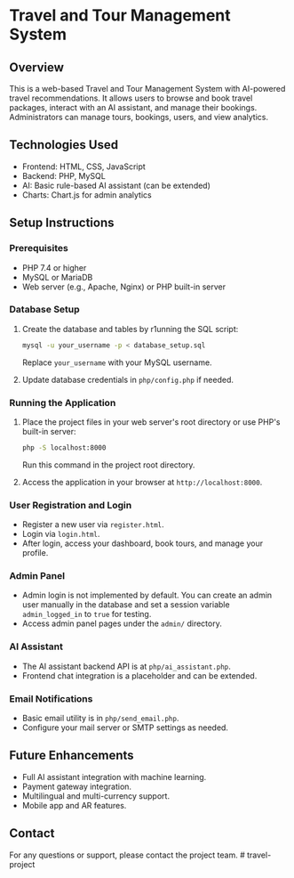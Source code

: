 # Travel and Tour Management System

## Overview
This is a web-based Travel and Tour Management System with AI-powered travel recommendations. It allows users to browse and book travel packages, interact with an AI assistant, and manage their bookings. Administrators can manage tours, bookings, users, and view analytics.

## Technologies Used
- Frontend: HTML, CSS, JavaScript
- Backend: PHP, MySQL
- AI: Basic rule-based AI assistant (can be extended)
- Charts: Chart.js for admin analytics

## Setup Instructions

### Prerequisites
- PHP 7.4 or higher
- MySQL or MariaDB
- Web server (e.g., Apache, Nginx) or PHP built-in server

### Database Setup
1. Create the database and tables by r1unning the SQL script:
   ```bash
   mysql -u your_username -p < database_setup.sql
   ```
   Replace `your_username` with your MySQL username.

2. Update database credentials in `php/config.php` if needed.

### Running the Application
1. Place the project files in your web server's root directory or use PHP's built-in server:
   ```bash
   php -S localhost:8000
   ```
   Run this command in the project root directory.

2. Access the application in your browser at `http://localhost:8000`.

### User Registration and Login
- Register a new user via `register.html`.
- Login via `login.html`.
- After login, access your dashboard, book tours, and manage your profile.

### Admin Panel
- Admin login is not implemented by default. You can create an admin user manually in the database and set a session variable `admin_logged_in` to `true` for testing.
- Access admin panel pages under the `admin/` directory.

### AI Assistant
- The AI assistant backend API is at `php/ai_assistant.php`.
- Frontend chat integration is a placeholder and can be extended.

### Email Notifications
- Basic email utility is in `php/send_email.php`.
- Configure your mail server or SMTP settings as needed.

## Future Enhancements
- Full AI assistant integration with machine learning.
- Payment gateway integration.
- Multilingual and multi-currency support.
- Mobile app and AR features.

## Contact
For any questions or support, please contact the project team.
#   t r a v e l - p r o j e c t  
 